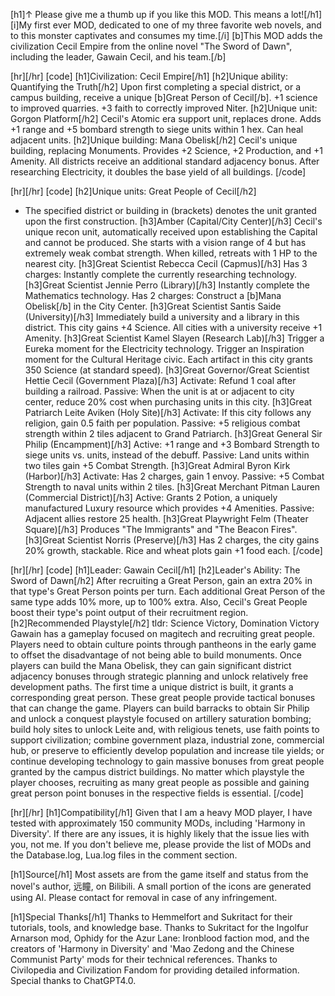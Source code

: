 [h1]↑ Please give me a thumb up if you like this MOD. This means a lot![/h1]
[i]My first ever MOD, dedicated to one of my three favorite web novels, and to this monster captivates and consumes my time.[/i]
[b]This MOD adds the civilization Cecil Empire from the online novel "The Sword of Dawn", including the leader, Gawain Cecil, and his team.[/b]

[hr][/hr]
[code]
[h1]Civilization: Cecil Empire[/h1]
[h2]Unique ability: Quantifying the Truth[/h2]
Upon first completing a special district, or a campus building, receive a unique [b]Great Person of Cecil[/b].
+1 science to improved quarries.
+3 faith to correctly improved Niter.
[h2]Unique unit: Gorgon Platform[/h2]
Cecil's Atomic era support unit, replaces drone. Adds +1 range and +5 bombard strength to siege units within 1 hex. Can heal adjacent units.
[h2]Unique building: Mana Obelisk[/h2]
Cecil's unique building, replacing Monuments. Provides +2 Science, +2 Production, and +1 Amenity. All districts receive an additional standard adjacency bonus. After researching Electricity, it doubles the base yield of all buildings.
[/code]

[hr][/hr]
[code]
[h2]Unique units: Great People of Cecil[/h2]
* The specified district or building in (brackets) denotes the unit granted upon the first construction.
[h3]Amber (Capital/City Center)[/h3]
Cecil's unique recon unit, automatically received upon establishing the Capital and cannot be produced. She starts with a vision range of 4 but has extremely weak combat strength. When killed, retreats with 1 HP to the nearest city.
[h3]Great Scientist Rebecca Cecil (Capmus)[/h3]
Has 3 charges: Instantly complete the currently researching technology.
[h3]Great Scientist Jennie Perro (Library)[/h3]
Instantly complete the Mathematics technology. Has 2 charges: Construct a [b]Mana Obelisk[/b] in the City Center.
[h3]Great Scientist Santis Saide (University)[/h3]
Immediately build a university and a library in this district. This city gains +4 Science. All cities with a university receive +1 Amenity.
[h3]Great Scientist Kamel Slayen (Research Lab)[/h3]
Trigger a Eureka moment for the Electricity technology. Trigger an Inspiration moment for the Cultural Heritage civic. Each artifact in this city grants 350 Science (at standard speed).
[h3]Great Governor/Great Scientist Hettie Cecil (Government Plaza)[/h3]
Activate: Refund 1 coal after building a railroad.
Passive: When the unit is at or adjacent to city center, reduce 20% cost when purchasing units in this city.
[h3]Great Patriarch Leite Aviken (Holy Site)[/h3]
Activate: If this city follows any religion, gain 0.5 faith per population.
Passive: +5 religious combat strength within 2 tiles adjacent to Grand Patriarch.
[h3]Great General Sir Philip (Encampment)[/h3]
Active: +1 range and +3 Bombard Strength to siege units vs. units, instead of the debuff.
Passive: Land units within two tiles gain +5 Combat Strength.
[h3]Great Admiral Byron Kirk (Harbor)[/h3]
Activate: Has 2 charges, gain 1 envoy.
Passive: +5 Combat Strength to naval units within 2 tiles.
[h3]Great Merchant Pitman Lauren (Commercial District)[/h3]
Active: Grants 2 Potion, a uniquely manufactured Luxury resource which provides +4 Amenities.
Passive: Adjacent allies restore 25 health.
[h3]Great Playwright Felm (Theater Square)[/h3]
Produces "The Immigrants" and "The Beacon Fires".
[h3]Great Scientist Norris (Preserve)[/h3]
Has 2 charges, the city gains 20% growth, stackable. Rice and wheat plots gain +1 food each.
[/code]

[hr][/hr]
[code]
[h1]Leader: Gawain Cecil[/h1]
[h2]Leader's Ability: The Sword of Dawn[/h2]
After recruiting a Great Person, gain an extra 20% in that type's Great Person points per turn. Each additional Great Person of the same type adds 10% more, up to 100% extra. Also, Cecil's Great People boost their type's point output of their recruitment region.
[h2]Recommended Playstyle[/h2]
tldr: Science Victory, Domination Victory
Gawain has a gameplay focused on magitech and recruiting great people. Players need to obtain culture points through pantheons in the early game to offset the disadvantage of not being able to build monuments. Once players can build the Mana Obelisk, they can gain significant district adjacency bonuses through strategic planning and unlock relatively free development paths. The first time a unique district is built, it grants a corresponding great person. These great people provide tactical bonuses that can change the game. Players can build barracks to obtain Sir Philip and unlock a conquest playstyle focused on artillery saturation bombing; build holy sites to unlock Leite and, with religious tenets, use faith points to support civilization; combine government plaza, industrial zone, commercial hub, or preserve to efficiently develop population and increase tile yields; or continue developing technology to gain massive bonuses from great people granted by the campus district buildings. No matter which playstyle the player chooses, recruiting as many great people as possible and gaining great person point bonuses in the respective fields is essential.
[/code]

[hr][/hr]
[h1]Compatibility[/h1]
Given that I am a heavy MOD player, I have tested with approximately 150 community MODs, including 'Harmony in Diversity'. If there are any issues, it is highly likely that the issue lies with you, not me. If you don't believe me, please provide the list of MODs and the Database.log, Lua.log files in the comment section.

[h1]Source[/h1]
Most assets are from the game itself and status from the novel's author, 远瞳, on Bilibili. A small portion of the icons are generated using AI. Please contact for removal in case of any infringement.

[h1]Special Thanks[/h1]
Thanks to Hemmelfort and Sukritact for their tutorials, tools, and knowledge base. Thanks to Sukritact for the Ingolfur Arnarson mod, Ophidy for the Azur Lane: Ironblood faction mod, and the creators of 'Harmony in Diversity' and 'Mao Zedong and the Chinese Communist Party' mods for their technical references. Thanks to Civilopedia and Civilization Fandom for providing detailed information. Special thanks to ChatGPT4.0.